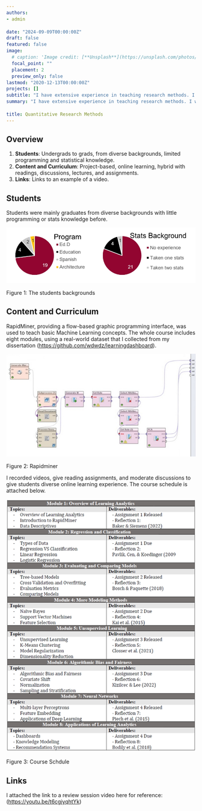 ```yaml
---
authors:
- admin

date: "2024-09-09T00:00:00Z"
draft: false
featured: false
image:
  # caption: 'Image credit: [**Unsplash**](https://unsplash.com/photos/CpkOjOcXdUY)'
  focal_point: ""
  placement: 2
  preview_only: false
lastmod: "2020-12-13T00:00:00Z"
projects: []
subtitle: "I have extensive experience in teaching research methods. I was the instructor of record of Learning Analytics (EME 6551) at University of Florida. I also TAed for research methods in Human-Environment Relations (DEA 3550) at Cornell. I developed the curriculum and used my research as cases to practice."
summary: "I have extensive experience in teaching research methods. I was the instructor of record of Learning Analytics (EME 6551) at University of Florida. I also TAed for research methods in Human-Environment Relations (DEA 3550) at Cornell. I developed the curriculum and used my research in academia and industry as cases for students to practice."

title: Quantitative Research Methods
---
```


## Overview

1. **Students**: Undergrads to grads, from diverse backgrounds, limited programming and statistical knowledge. 
2. **Content and Curriculum**: Project-based, online learning, hybrid with readings, discussions, lectures, and assignments. 
3. **Links**: Links to an example of a video.
 
## Students

Students were mainly graduates from diverse backgrounds with little programming or stats knowledge before. 
<div class="figure">
<img src="fig1.png" alt="Course structure for module 1" width="672" />
<p class="caption">Figure 1: The students backgrounds</p>
</div>


## Content and Curriculum

RapidMiner, providing a flow-based graphic programming interface, was used to teach basic Machine Learning concepts. The whole course includes eight modules, using a real-world dataset that I collected from my dissertation (https://github.com/wdwdz/learningdashboard). 

<div class="figure">
<img src="fig2.png" alt="Course content for module 1" width="672" />
<p class="caption">Figure 2: Rapidminer</p>
</div>

I recorded videos, give reading assignments, and moderate discussions to give students diverse online learning experience. The course schedule is attached below.

<div class="figure">
<img src="fig3.png" alt="An example of Miro board progress" width="672" />
<p class="caption">Figure 3: Course Schdule</p>
</div>


## Links

I attached the link to a review session video here for reference:
(https://youtu.be/t6cgjyqhtYk)

<!-- ## License

Copyright 2016-present [George Cushen](https://georgecushen.com).

Released under the [MIT](https://github.com/wowchemy/wowchemy-hugo-themes/blob/master/LICENSE.md) license. -->
